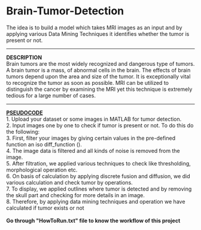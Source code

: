 # Brain-Tumor-Detection
The idea is to build a model which takes MRI images as an input and by applying various Data Mining Techniques it identifies whether the tumor is present or not.
<hr>
<b>DESCRIPTION</b>
<br>
Brain tumors are the most widely recognized and dangerous type of tumors. A brain tumor is a mass, of abnormal cells in the brain. The effects of brain tumors depend upon the area and size of the tumor. It is exceptionally vital to recognize the tumor as soon as possible. MRI can be utilized to distinguish the cancer by examining the MRI yet this technique is extremely tedious for a large number of cases.
<hr>
<b><u>PSEUDOCODE</u></b>
<br>
1. Upload your dataset or some images in MATLAB for tumor detection.
<br>
2. Input images one by one to check if tumor is present or not. To do this do the following: 
<br>
3. First, filter your images by giving certain values in the pre-defined function an iso diff_function ().
<br>
4. The image data is filtered and all kinds of noise is removed from the image.
<br>
5. After filtration, we applied various techniques to check like thresholding, morphological operation etc.
<br>
6. On basis of calculation by applying discrete fusion and diffusion, we did various calculation and check tumor by operations.
<br>
7. To display, we applied outlines where tumor is detected and by removing the skull part and checking for more details in an image. 
<br>
8. Therefore, by applying data mining techniques and operation we have calculated if tumor exists or not
<br>
<br>
<b>Go through "HowToRun.txt" file to know the workflow of this project</b>
